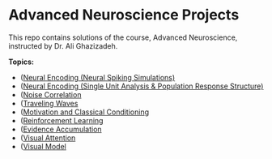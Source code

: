 # Advanced Neuroscience Projects
This repo contains solutions of the course, Advanced Neuroscience, instructed by Dr. Ali Ghazizadeh.



**Topics:**
- ([Neural Encoding (Neural Spiking Simulations)](https://github.com/ARMINPAN/Advanced-Neuroscience-Projects/tree/main/HW1)
- ([Neural Encoding (Single Unit Analysis & Population Response Structure)](https://github.com/ARMINPAN/Advanced-Neuroscience-Projects/tree/main/HW2)
- ([Noise Correlation](https://github.com/ARMINPAN/Advanced-Neuroscience-Projects/tree/main/HW3)
- ([Traveling Waves](https://github.com/ARMINPAN/Advanced-Neuroscience-Projects/tree/main/HW4)
- ([Motivation and Classical Conditioning](https://github.com/ARMINPAN/Advanced-Neuroscience-Projects/tree/main/HW5)
- ([Reinforcement Learning](https://github.com/ARMINPAN/Advanced-Neuroscience-Projects/tree/main/HW6)
- ([Evidence Accumulation](https://github.com/ARMINPAN/Advanced-Neuroscience-Projects/tree/main/HW7)
- ([Visual Attention](https://github.com/ARMINPAN/Advanced-Neuroscience-Projects/tree/main/HW8)
- ([Visual Model](https://github.com/ARMINPAN/Advanced-Neuroscience-Projects/tree/main/HW9)